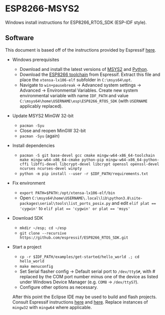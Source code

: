 # ESP8266-MSYS2

Windows install instructions for ESP8266_RTOS_SDK (ESP-IDF style).

## Software

This document is based off of the instructions provided by Espressif [here](https://docs.espressif.com/projects/esp8266-rtos-sdk/en/latest/get-started/).

- Windows prerequisites
  - Download and install the latest versions of [MSYS2](https://www.msys2.org/) and [Python](https://www.python.org/downloads/windows/).
  - Download the [ESP8266 toolchain](https://dl.espressif.com/dl/xtensa-lx106-elf-win32-1.22.0-100-ge567ec7-5.2.0.zip) from Espressif. Extract this file and place the `xtensa-lx106-elf` subfolder in `C:\msys64\opt`.
  - Navigate to `win+pausebreak` -> Advanced system settings -> Advanced -> Environmental Variables. Create new system environmental variable with name `IDF_PATH` and value `C:\msys64\home\USERNAME\esp\ESP8266_RTOS_SDK` (with `USERNAME` applicably replaced).
- Update MSYS2 MinGW 32-bit
  - `pacman -Syu`
  - Close and reopen MinGW 32-bit
  - `pacman -Syu` (again)
- Install dependencies
  - `pacman -S git base-devel gcc cmake mingw-w64-x86_64-toolchain make mingw-w64-x86_64-cmake python-pip mingw-w64-x86_64-python-cffi libffi-devel libcrypt-devel libcrypt openssl openssl-devel ncurses ncurses-devel winpty`
  - `python -m pip install --user -r $IDF_PATH/requirements.txt`
- Fix environment
  - `export PATH=$PATH:/opt/xtensa-lx106-elf/bin`
  - Open `C:\msys64\home\USERNAME\.local\lib\python3.8\site-packages\serial\tools\list_ports_posix.py` and edit `elif plat == 'cygwin'` to `elif plat == 'cygwin' or plat == 'msys'`
- Download SDK
  - `mkdir ~/esp; cd ~/esp`
  - `git clone --recursive https://github.com/espressif/ESP8266_RTOS_SDK.git`
- Start a project
  - `cp -r $IDF_PATH/examples/get-started/hello_world .; cd hello_world`
  - `make menuconfig`
  - Set Serial flasher config -> Default serial port to `/dev/ttyS#`, with # replaced by the COM port number minus one of the device as listed under Windows Device Manager (e.g. `COM8` -> `/dev/ttyS7`).
  - Configure other options as necessary.

  After this point the Eclipse IDE may be used to build and flash projects. Consult Espressif instructions [here](https://docs.espressif.com/projects/esp8266-rtos-sdk/en/latest/get-started/eclipse-setup.html#) and [here](https://docs.espressif.com/projects/esp8266-rtos-sdk/en/latest/get-started/eclipse-setup-windows.html). Replace instances of `mingw32` with `mingw64` where applicable.

